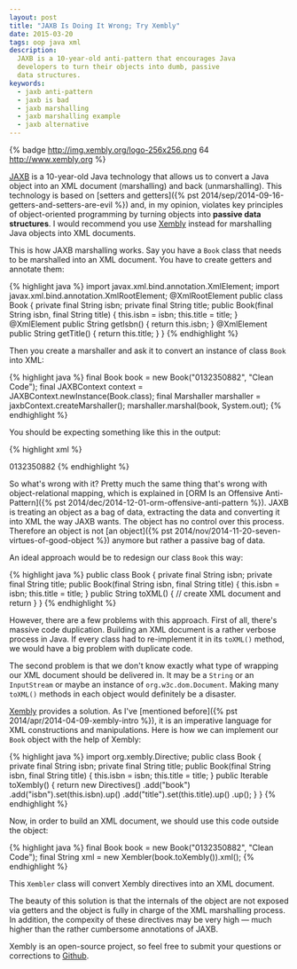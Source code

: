 ```yaml
---
layout: post
title: "JAXB Is Doing It Wrong; Try Xembly"
date: 2015-03-20
tags: oop java xml
description:
  JAXB is a 10-year-old anti-pattern that encourages Java
  developers to turn their objects into dumb, passive
  data structures.
keywords:
  - jaxb anti-pattern
  - jaxb is bad
  - jaxb marshalling
  - jaxb marshalling example
  - jaxb alternative
---
```


{% badge http://img.xembly.org/logo-256x256.png 64 http://www.xembly.org %}

[JAXB](http://en.wikipedia.org/wiki/Java_Architecture_for_XML_Binding)
is a 10-year-old Java technology that allows us to
convert a Java object into an XML document (marshalling) and
back (unmarshalling). This technology is based on
[setters and getters]({% pst 2014/sep/2014-09-16-getters-and-setters-are-evil %})
and, in my opinion, violates key principles of object-oriented
programming by turning objects into **passive data structures**. I would
recommend you use [Xembly](http://www.xembly.org)
instead for marshalling Java objects into XML documents.

<!--more-->

This is how JAXB marshalling works. Say you have a `Book` class that needs to be
marshalled into an XML document. You have to create getters and annotate them:

{% highlight java %}
import javax.xml.bind.annotation.XmlElement;
import javax.xml.bind.annotation.XmlRootElement;
@XmlRootElement
public class Book {
  private final String isbn;
  private final String title;
  public Book(final String isbn, final String title) {
    this.isbn = isbn;
    this.title = title;
  }
  @XmlElement
  public String getIsbn() {
    return this.isbn;
  }
  @XmlElement
  public String getTitle() {
    return this.title;
  }
}
{% endhighlight %}

Then you create a marshaller and ask it to convert an instance of class
`Book` into XML:

{% highlight java %}
final Book book = new Book("0132350882", "Clean Code");
final JAXBContext context = JAXBContext.newInstance(Book.class);
final Marshaller marshaller = jaxbContext.createMarshaller();
marshaller.marshal(book, System.out);
{% endhighlight %}

You should be expecting something like this in the output:

{% highlight xml %}
<?xml version="1.0"?>
<book>
  <isbn>0132350882</isbn>
  <title>Clean Code</title>
</book>
{% endhighlight %}

So what's wrong with it? Pretty much the same thing that's wrong with
object-relational mapping, which is explained in
[ORM Is an Offensive Anti-Pattern]({% pst 2014/dec/2014-12-01-orm-offensive-anti-pattern %}).
JAXB is treating an object as a bag of data, extracting the data
and converting it into XML the way JAXB wants. The object has no control
over this process. Therefore an object is not
[an object]({% pst 2014/nov/2014-11-20-seven-virtues-of-good-object %})
anymore but rather a passive bag of data.

An ideal approach would be to redesign our class `Book` this way:

{% highlight java %}
public class Book {
  private final String isbn;
  private final String title;
  public Book(final String isbn, final String title) {
    this.isbn = isbn;
    this.title = title;
  }
  public String toXML() {
    // create XML document and return
  }
}
{% endhighlight %}

However, there are a few problems with this approach. First of all, there's
massive code duplication. Building an XML document is a rather verbose
process in Java. If every class had to re-implement it in its
`toXML()` method, we would have a big problem with duplicate code.

The second problem is that we don't know exactly what type of wrapping
our XML document should be delivered in. It may be a `String` or an `InputStream`
or maybe an instance of `org.w3c.dom.Document`. Making many `toXML()` methods
in each object would definitely be a disaster.

[Xembly](http://www.xembly.org) provides a solution. As I've
[mentioned before]({% pst 2014/apr/2014-04-09-xembly-intro %}), it is
an imperative language for XML constructions and manipulations. Here is
how we can implement our `Book` object with the help of Xembly:

{% highlight java %}
import org.xembly.Directive;
public class Book {
  private final String isbn;
  private final String title;
  public Book(final String isbn, final String title) {
    this.isbn = isbn;
    this.title = title;
  }
  public Iterable<Directive> toXembly() {
    return new Directives()
      .add("book")
      .add("isbn").set(this.isbn).up()
      .add("title").set(this.title).up()
      .up();
  }
}
{% endhighlight %}

Now, in order to build an XML document, we should use this code
outside the object:

{% highlight java %}
final Book book = new Book("0132350882", "Clean Code");
final String xml = new Xembler(book.toXembly()).xml();
{% endhighlight %}

This `Xembler` class will convert Xembly directives into an XML document.

The beauty of this solution is that the internals of the object are
not exposed via getters and the object is fully in charge of the XML
marshalling process. In addition, the compexity of these directives
may be very high &mdash; much higher than the rather cumbersome annotations of JAXB.

Xembly is an open-source project, so feel free to submit your questions
or corrections to [Github](https://github.com/yegor256/xembly).

